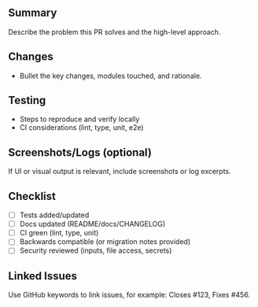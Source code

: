 ## Summary

Describe the problem this PR solves and the high-level approach.

## Changes

- Bullet the key changes, modules touched, and rationale.

## Testing

- Steps to reproduce and verify locally
- CI considerations (lint, type, unit, e2e)

## Screenshots/Logs (optional)

If UI or visual output is relevant, include screenshots or log excerpts.

## Checklist

- [ ] Tests added/updated
- [ ] Docs updated (README/docs/CHANGELOG)
- [ ] CI green (lint, type, unit)
- [ ] Backwards compatible (or migration notes provided)
- [ ] Security reviewed (inputs, file access, secrets)

## Linked Issues

Use GitHub keywords to link issues, for example: Closes #123, Fixes #456.
